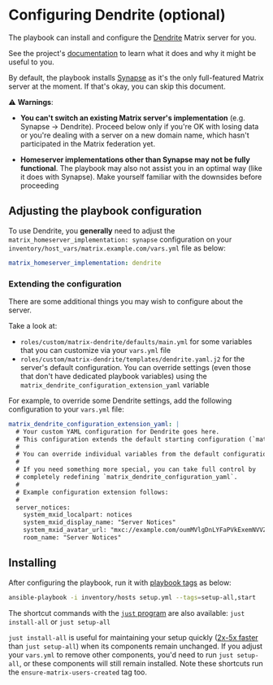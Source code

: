 # Configuring Dendrite (optional)

The playbook can install and configure the [Dendrite](https://github.com/element-hq/dendrite) Matrix server for you.

See the project's [documentation](https://element-hq.github.io/dendrite/) to learn what it does and why it might be useful to you.

By default, the playbook installs [Synapse](https://github.com/element-hq/synapse) as it's the only full-featured Matrix server at the moment. If that's okay, you can skip this document.

⚠️ **Warnings**:

- **You can't switch an existing Matrix server's implementation** (e.g. Synapse -> Dendrite). Proceed below only if you're OK with losing data or you're dealing with a server on a new domain name, which hasn't participated in the Matrix federation yet.

- **Homeserver implementations other than Synapse may not be fully functional**. The playbook may also not assist you in an optimal way (like it does with Synapse). Make yourself familiar with the downsides before proceeding

## Adjusting the playbook configuration

To use Dendrite, you **generally** need to adjust the `matrix_homeserver_implementation: synapse` configuration on your `inventory/host_vars/matrix.example.com/vars.yml` file as below:

```yaml
matrix_homeserver_implementation: dendrite
```

### Extending the configuration

There are some additional things you may wish to configure about the server.

Take a look at:

- `roles/custom/matrix-dendrite/defaults/main.yml` for some variables that you can customize via your `vars.yml` file
- `roles/custom/matrix-dendrite/templates/dendrite.yaml.j2` for the server's default configuration. You can override settings (even those that don't have dedicated playbook variables) using the `matrix_dendrite_configuration_extension_yaml` variable

For example, to override some Dendrite settings, add the following configuration to your `vars.yml` file:

```yaml
matrix_dendrite_configuration_extension_yaml: |
  # Your custom YAML configuration for Dendrite goes here.
  # This configuration extends the default starting configuration (`matrix_dendrite_configuration_yaml`).
  #
  # You can override individual variables from the default configuration, or introduce new ones.
  #
  # If you need something more special, you can take full control by
  # completely redefining `matrix_dendrite_configuration_yaml`.
  #
  # Example configuration extension follows:
  #
  server_notices:
    system_mxid_localpart: notices
    system_mxid_display_name: "Server Notices"
    system_mxid_avatar_url: "mxc://example.com/oumMVlgDnLYFaPVkExemNVVZ"
    room_name: "Server Notices"
```

## Installing

After configuring the playbook, run it with [playbook tags](playbook-tags.md) as below:

<!-- NOTE: let this conservative command run (instead of install-all) to make it clear that failure of the command means something is clearly broken. -->
```sh
ansible-playbook -i inventory/hosts setup.yml --tags=setup-all,start
```

The shortcut commands with the [`just` program](just.md) are also available: `just install-all` or `just setup-all`

`just install-all` is useful for maintaining your setup quickly ([2x-5x faster](../CHANGELOG.md#2x-5x-performance-improvements-in-playbook-runtime) than `just setup-all`) when its components remain unchanged. If you adjust your `vars.yml` to remove other components, you'd need to run `just setup-all`, or these components will still remain installed. Note these shortcuts run the `ensure-matrix-users-created` tag too.
